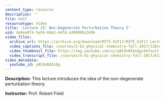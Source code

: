 ```yaml
---
content_type: resource
description: ''
file: null
resourcetype: Video
title: 'Lecture 15: Non-Degenerate Perturbation Theory I'
uid: de6ea074-5e59-b9a2-44fd-a39988b1349b
video_files:
  archive_url: https://archive.org/download/MIT5.61F17/MIT5_61F17_Lecture_15_300k.mp4
  video_captions_file: /courses/5-61-physical-chemistry-fall-2017/120ce79fa1d654778c104d4f3e2ceb2c_yBCdnNIAiQg.vtt
  video_thumbnail_file: https://img.youtube.com/vi/yBCdnNIAiQg/default.jpg
  video_transcript_file: /courses/5-61-physical-chemistry-fall-2017/8133188fef57f0d63d03fd0a1745e61e_yBCdnNIAiQg.pdf
video_metadata:
  youtube_id: yBCdnNIAiQg
---
```


**Description:** This lecture introduces the idea of the non-degenerate perturbation theory.

**Instructor:** Prof. Robert Field